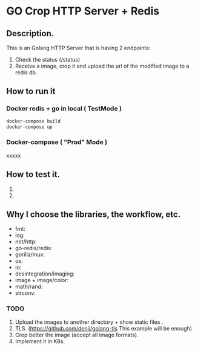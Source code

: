 # GO Crop HTTP Server + Redis 

## Description.

This is an Golang HTTP Server that is having 2 endpoints:

1. Check the status (/status)
2. Receive a image, crop it and upload the url of the modified image to a redis db.

## How to run it

### Docker redis + go in local ( TestMode )

```bash
docker-compose build
docker-compose up
```

### Docker-compose ( "Prod" Mode )

xxxxx

## How to test it.

1.
2.

## Why I choose the libraries, the workflow, etc.

* fmt:
* log:
* net/http:
* go-redis/redis:
* gorilla/mux:
* os:
* io:
* desintegration/imaging:
* image + image/color:
* math/rand:
* strconv:


### TODO

1. Upload the images to another directory + show static files .
2. TLS. (https://github.com/denji/golang-tls  This example will be enough)
3. Crop better the image (accept all image formats).
4. Implement it in K8s.

